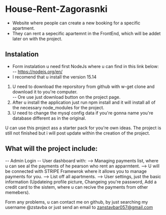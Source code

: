# House-Rent-Zagorasnki
 - Website where people can create a new booking for a specific apartment. 
 - They can rent a sepecific apartemnt in the FrontEnd, which will be addet later on with the project.  
 
## Instalation 
 - Form instalation u need first NodeJs where u can find in this link below: 
  -- https://nodejs.org/en/
- I recomend that u install the version 15.14

1. U need to download the reporsitory from github with w-get clone and download it to you're computer.  
 -- Ore use  just download button on the project page.  
2. After u install the application  just run npm install and it will install all of the necessary node_modules for the project. 
3. U need to change the mysql config data if you're gonna name you're database different as in the original.

U can use this project ass a starter pack for you're own ideas.
The project is still not finished but i will post update within the creation of the project. 


## What will the project include:
 -- Admin Login
 -- User dashboard with:
   --> Managing payments list, where u can see al the payments of he pearson who rent an apparmtent.
   --> U will be connected with STRIPE Framewrok where it allows you to manage payments for you. 
   --> List off all apartments.
   --> User settings, just the basic information (Updateing profile picture, Changeing you're password, Add a credit card to the sistem, where u can recive the payments from other memebers).
   
   Form any problems, u can contact me on github, by just searching my username @zstavba or just send an email to zanstavbar057@gmail.com
   
